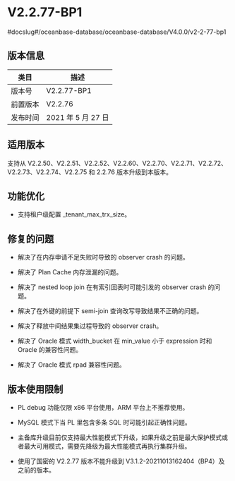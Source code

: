 V2.2.77-BP1 
================================
#docslug#/oceanbase-database/oceanbase-database/V4.0.0/v2-2-77-bp1


版本信息 
-------------------------



|  类目  |       描述        |
|------|-----------------|
| 版本号  | V2.2.77-BP1     |
| 前置版本 | V2.2.76         |
| 发布时间 | 2021 年 5 月 27 日 |



适用版本 
-------------------------

支持从 V2.2.50、V2.2.51、V2.2.52、V2.2.60、V2.2.70、V2.2.71、V2.2.72、V2.2.73、V2.2.74、V2.2.75 和 2.2.76 版本升级到本版本。

功能优化 
-------------------------

* 支持租户级配置 _tenant_max_trx_size。

  




修复的问题 
--------------------------

* 解决了在内存申请不足失败时导致的 observer crash 的问题。

  

* 解决了 Plan Cache 内存泄漏的问题。

  

* 解决了 nested loop join 在有索引回表时可能引发的 observer crash 的问题。

  

* 解决了在外键的前提下 semi-join 查询改写导致结果不正确的问题。

  

* 解决了释放中间结果集过程导致的 observer crash。

  

* 解决了 Oracle 模式 width_bucket 在 min_value 小于 expression 时和 Oracle 的兼容性问题。

  

* 解决了 Oracle 模式 rpad 兼容性问题。

  




版本使用限制 
---------------------------

* PL debug 功能仅限 x86 平台使用，ARM 平台上不推荐使用。

  

* MySQL 模式下当 PL 里包含多条 SQL 时可能引起正确性问题。

  

* 主备库升级目前仅支持最大性能模式下升级，如果升级之前是最大保护模式或者最大可用模式，需要先降级为最大性能模式再执行集群升级。

  

* 使用了国密的 V2.2.77 版本不能升级到 V3.1.2-20211013162404（BP4）及之前的版本。

  





